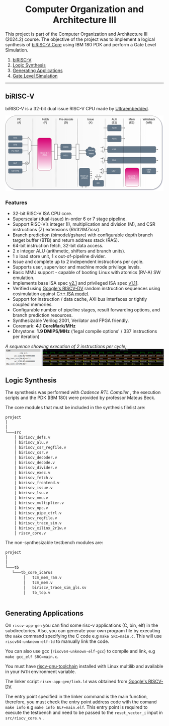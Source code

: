 <center> <h1> Computer Organization and Architecture III </h1> </center>

This project is part of the Computer Organization and Architecture III (2024.2) course. The objective of the project was to implement a logical synthesis of [biRISC-V Core](http://github.com/ultraembedded/biriscv) using IBM 180 PDK and perform a Gate Level Simulation.


1. [biRISC-V](#biriscv)
2. [Logic Synthesis](#logic-synthesis)
3. [Generating Applications](#generating-applications)
4. [Gate Level Simulation](#fourth-examplehttpwwwfourthexamplecom)

<hr />

## biRISC-V <a name="biriscv"></a>

biRISC-V is a 32-bit dual issue RISC-V CPU made by [Ultraembedded](http://github.com/ultraembedded).


![biRISC-V](docs/biRISC-V.png)

### Features
* 32-bit RISC-V ISA CPU core.
* Superscalar (dual-issue) in-order 6 or 7 stage pipeline.
* Support RISC-V’s integer (I), multiplication and division (M), and CSR instructions (Z) extensions (RV32IMZicsr).
* Branch prediction (bimodel/gshare) with configurable depth branch target buffer (BTB) and return address stack (RAS).
* 64-bit instruction fetch, 32-bit data access.
* 2 x integer ALU (arithmetic, shifters and branch units).
* 1 x load store unit, 1 x out-of-pipeline divider.
* Issue and complete up to 2 independent instructions per cycle.
* Supports user, supervisor and machine mode privilege levels.
* Basic MMU support - capable of booting Linux with atomics (RV-A) SW emulation.
* Implements base ISA spec [v2.1](docs/riscv_isa_spec.pdf) and privileged ISA spec [v1.11](docs/riscv_privileged_spec.pdf).
* Verified using [Google's RISCV-DV](https://github.com/google/riscv-dv) random instruction sequences using cosimulation against [C++ ISA model](https://github.com/ultraembedded/exactstep).
* Support for instruction / data cache, AXI bus interfaces or tightly coupled memories.
* Configurable number of pipeline stages, result forwarding options, and branch prediction resources.
* Synthesizable Verilog 2001, Verilator and FPGA friendly.
* Coremark:  **4.1 CoreMark/MHz**
* Dhrystone: **1.9 DMIPS/MHz** ('legal compile options' / 337 instructions per iteration)

*A sequence showing execution of 2 instructions per cycle;*
![Dual-Issue](docs/dual_issue.png)

## Logic Synthesis <a name="logic-synthesis"></a>

The synsthesis was performed with <i> Cadence RTL Compiler</i> , the execution scripts and the PDK (IBM 180) were provided by professor Mateus Beck.

The core modules that must be included in the synthesis filelist are:

```
project
│   
│
└───src
    │ biriscv_defs.v
    │ biriscv_alu.v
    │ biriscv_csr_regfile.v
    │ biriscv_csr.v
    │ biriscv_decoder.v
    │ biriscv_decode.v
    │ biriscv_divider.v
    │ biriscv_exec.v
    │ biriscv_fetch.v
    │ biriscv_frontend.v
    │ biriscv_issue.v
    │ biriscv_lsu.v
    │ biriscv_mmu.v
    │ biriscv_multiplier.v
    │ biriscv_npc.v
    │ biriscv_pipe_ctrl.v
    │ biriscv_regfile.v
    │ biriscv_trace_sim.v
    │ biriscv_xilinx_2r1w.v
    │ riscv_core.v
```

The non-synthesizable testbench modules are:

```
project
│
│
└───tb
   └───tb_core_icarus
        │   tcm_mem_ram.v
        │   tcm_mem.v
        │   biriscv_trace_sim_gls.sv
        │   tb_top.v
    
```

## Generating Applications <a name="generating-applications"></a>

On `riscv-app-gen` you can find some risc-v applications (C, bin, elf) in the subdirectories. Also, you can generate your own program file by executing the `make` command specifying the C code e.g `make SRC=main.c`. This will use  `riscv64-unknown-elf-ld` to manually link the code.

You can also use gcc (`riscv64-unknown-elf-gcc`) to compile and link,  e.g `make gcc_elf SRC=main.c`.



You must have [riscv-gnu-toolchain](https://github.com/riscv-collab/riscv-gnu-toolchain) installed with Linux multilib and available in your `PATH` environment variable.

The linker script `riscv-app-gen/link.ld` was obtained from [Google's RISCV-DV](https://github.com/google/riscv-dv).

The entry point specified in the linker command is the main function, therefore, you must check the entry point address code with the comand `make info` e.g `make info ELF=main.elf`. This entry point is required to execute the testbench and need to be passed to the `reset_vector_i` input in `src/riscv_core.v` .